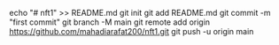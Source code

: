 echo "# nft1" >> README.md
git init
git add README.md
git commit -m "first commit"
git branch -M main
git remote add origin https://github.com/mahadiarafat200/nft1.git
git push -u origin main
